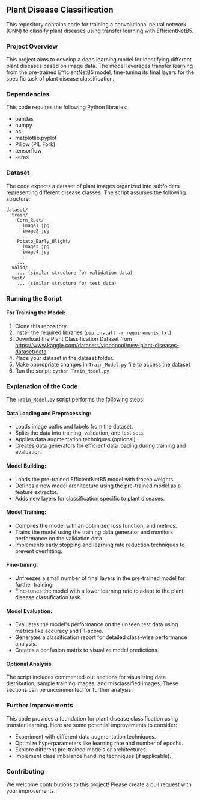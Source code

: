 ## Plant Disease Classification

This repository contains code for training a convolutional neural network (CNN) to classify plant diseases using transfer learning with EfficientNetB5.

### Project Overview

This project aims to develop a deep learning model for identifying different plant diseases based on image data. The model leverages transfer learning from the pre-trained EfficientNetB5 model, fine-tuning its final layers for the specific task of plant disease classification.

### Dependencies

This code requires the following Python libraries:

* pandas
* numpy
* os
* matplotlib.pyplot
* Pillow (PIL Fork)
* tensorflow
* keras

### Dataset

The code expects a dataset of plant images organized into subfolders representing different disease classes. The script assumes the following structure:

```
dataset/
  train/
    Corn_Rust/
      image1.jpg
      image2.jpg
      ...
    Potato_Early_Blight/
      image3.jpg
      image4.jpg
      ...
    ...
  valid/
    ... (similar structure for validation data)
  test/
    ... (similar structure for test data)
```

### Running the Script
#### For Training the Model:

1. Clone this repository.
2. Install the required libraries (`pip install -r requirements.txt`).
3. Download the Plant Classification Dataset from https://www.kaggle.com/datasets/vipoooool/new-plant-diseases-dataset/data
4. Place your dataset in the dataset folder.
5. Make appropriate changes in `Train_Model.py` file to access the dataset 
6. Run the script: `python Train_Model.py`

### Explanation of the Code

The `Train_Model.py` script performs the following steps:

#### Data Loading and Preprocessing:

* Loads image paths and labels from the dataset.
* Splits the data into training, validation, and test sets.
* Applies data augmentation techniques (optional).
* Creates data generators for efficient data loading during training and evaluation.

#### Model Building:

* Loads the pre-trained EfficientNetB5 model with frozen weights.
* Defines a new model architecture using the pre-trained model as a feature extractor.
* Adds new layers for classification specific to plant diseases.

#### Model Training:

* Compiles the model with an optimizer, loss function, and metrics.
* Trains the model using the training data generator and monitors performance on the validation data.
* Implements early stopping and learning rate reduction techniques to prevent overfitting.

#### Fine-tuning:

* Unfreezes a small number of final layers in the pre-trained model for further training.
* Fine-tunes the model with a lower learning rate to adapt to the plant disease classification task.

#### Model Evaluation:

* Evaluates the model's performance on the unseen test data using metrics like accuracy and F1-score.
* Generates a classification report for detailed class-wise performance analysis.
* Creates a confusion matrix to visualize model predictions.

#### Optional Analysis

The script includes commented-out sections for visualizing data distribution, sample training images, and misclassified images. These sections can be uncommented for further analysis.

### Further Improvements

This code provides a foundation for plant disease classification using transfer learning. Here are some potential improvements to consider:

* Experiment with different data augmentation techniques.
* Optimize hyperparameters like learning rate and number of epochs.
* Explore different pre-trained models or architectures.
* Implement class imbalance handling techniques (if applicable).

### Contributing

We welcome contributions to this project! Please create a pull request with your improvements.
